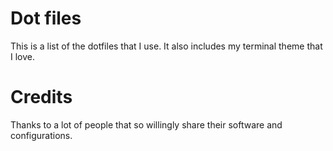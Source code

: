 # Dot files

This is a list of the dotfiles that I use. It also includes my terminal theme that I love.


# Credits

Thanks to a lot of people that so willingly share their software and configurations.

